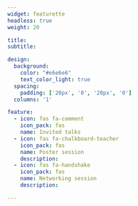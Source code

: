 ```yaml
---
widget: featurette
headless: true
weight: 20

title:
subtitle:

design:
  background:
    color: "#e6e6e6"
    text_color_light: true
  spacing:
    padding: ['20px', '0', '20px', '0']
  columns: '1'

feature:
  - icon: fas fa-comment
    icon_pack: fas
    name: Invited talks
  - icon: fas fa-chalkboard-teacher
    icon_pack: fas
    name: Poster session
    description:
  - icon: fas fa-handshake
    icon_pack: fas
    name: Networking session
    description:

---
```

